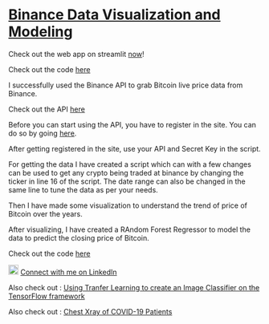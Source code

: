 # [Binance Data Visualization and Modeling](https://nagarajan-nethi.github.io/Binance-BTC-Data/)

Check out the web app on streamlit [now](https://share.streamlit.io/nagarajan-nethi/binance-btc-data/main/app.py)!

Check out the code [here](https://github.com/NagarajaN-Nethi/Binance-BTC-Data/blob/main/Binance_Data_Visualization_and_Modeling.ipynb)

I successfully used the Binance API to grab Bitcoin live price data from Binance.

Check out the API [here](https://www.binance.com/en/my/settings/api-management)

Before you can start using the API, you have to register in the site. You can do so by going [here](https://www.binance.com/en/register?ref=HOC2XML2).

After getting registered in the site, use your API and Secret Key in the script.

For getting the data I have created a script which can with a few changes can be used to get any crypto being traded at binance by changing the ticker in line 16 of the script.
The date range can also be changed in the same line to tune the data as per your needs.

Then I have made some visualization to understand the trend of price of Bitcoin over the years.

After visualizing, I have created a RAndom Forest Regressor to model the data to predict the closing price of Bitcoin.

Check out the code [here](https://github.com/NagarajaN-Nethi/Binance-BTC-Data/blob/main/Binance_Data_Visualization_and_Modeling.ipynb)

<img src="https://user-images.githubusercontent.com/10369716/123642142-96890200-d840-11eb-88bb-65b524f06b81.png" alt="drawing" width="20"/> [Connect with me on LinkedIn](https://www.linkedin.com/in/nagarajan-nethi/)

Also check out : [Using Tranfer Learning to create an Image Classifier on the TensorFlow framework]( https://nagarajan-nethi.github.io/VGG-16/)

Also check out : [Chest Xray of COVID-19 Patients]( https://nagarajan-nethi.github.io/Chest-Xray-COVID-19/)
